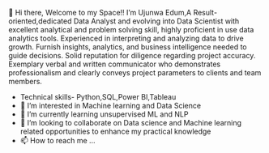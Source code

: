 👋 Hi there, Welcome to my Space!!
I’m Ujunwa Edum,A Result-oriented,dedicated Data Analyst and evolving into Data Scientist with excellent analytical 
and problem solving skill, highly proficient in use data analytics tools. Experienced in interpreting 
and analyzing data to drive growth. Furnish insights, analytics, and business intelligence needed to 
guide decisions. Solid reputation for diligence regarding project accuracy. Exemplary verbal and 
written communicator who demonstrates professionalism and clearly conveys project parameters 
to clients and team members.
-  Technical skills- Python,SQL,Power BI,Tableau
- 👀 I’m interested in Machine learning and Data Science
- 🌱 I’m currently learning unsupervised ML and NLP
- 💞️ I’m looking to collaborate on Data science and Machine learning related opportunities to enhance my practical knowledge
- 📫 How to reach me ...

<!---
uju-ds/uju-ds is a ✨ special ✨ repository because its `README.md` (this file) appears on your GitHub profile.
You can click the Preview link to take a look at your changes.
--->
